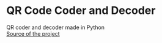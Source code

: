 # QR Code Coder and Decoder
QR coder and decoder made in Python
<br>
<a href="https://www.youtube.com/watch?v=SqvVm3QiQVk">Source of the project</a>
